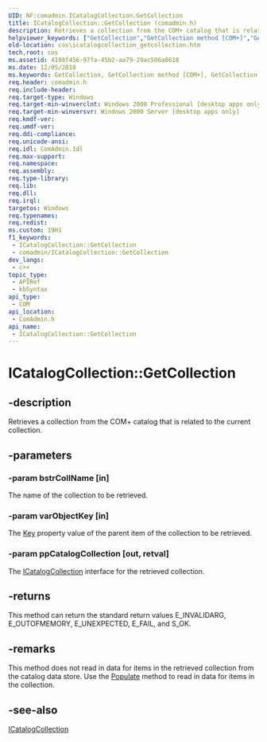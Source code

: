```yaml
---
UID: NF:comadmin.ICatalogCollection.GetCollection
title: ICatalogCollection::GetCollection (comadmin.h)
description: Retrieves a collection from the COM+ catalog that is related to the current collection.
helpviewer_keywords: ["GetCollection","GetCollection method [COM+]","GetCollection method [COM+]","ICatalogCollection interface","ICatalogCollection interface [COM+]","GetCollection method","ICatalogCollection.GetCollection","ICatalogCollection::GetCollection","_cos_ICatalogCollection_GetCollection","comadmin/ICatalogCollection::GetCollection","cos.icatalogcollection_getcollection"]
old-location: cos\icatalogcollection_getcollection.htm
tech.root: cos
ms.assetid: 4198f456-97fa-45b2-aa79-29ac506a8618
ms.date: 12/05/2018
ms.keywords: GetCollection, GetCollection method [COM+], GetCollection method [COM+],ICatalogCollection interface, ICatalogCollection interface [COM+],GetCollection method, ICatalogCollection.GetCollection, ICatalogCollection::GetCollection, _cos_ICatalogCollection_GetCollection, comadmin/ICatalogCollection::GetCollection, cos.icatalogcollection_getcollection
req.header: comadmin.h
req.include-header: 
req.target-type: Windows
req.target-min-winverclnt: Windows 2000 Professional [desktop apps only]
req.target-min-winversvr: Windows 2000 Server [desktop apps only]
req.kmdf-ver: 
req.umdf-ver: 
req.ddi-compliance: 
req.unicode-ansi: 
req.idl: ComAdmin.Idl
req.max-support: 
req.namespace: 
req.assembly: 
req.type-library: 
req.lib: 
req.dll: 
req.irql: 
targetos: Windows
req.typenames: 
req.redist: 
ms.custom: 19H1
f1_keywords:
 - ICatalogCollection::GetCollection
 - comadmin/ICatalogCollection::GetCollection
dev_langs:
 - c++
topic_type:
 - APIRef
 - kbSyntax
api_type:
 - COM
api_location:
 - ComAdmin.h
api_name:
 - ICatalogCollection::GetCollection
---
```


# ICatalogCollection::GetCollection


## -description

Retrieves a collection from the COM+ catalog that is related to the current collection.

## -parameters

### -param bstrCollName [in]

The name of the collection to be retrieved.

### -param varObjectKey [in]

The <a href="/windows/desktop/api/comadmin/nf-comadmin-icatalogobject-get_key">Key</a> property value of the parent item of the collection to be retrieved.

### -param ppCatalogCollection [out, retval]

The <a href="/windows/desktop/api/comadmin/nn-comadmin-icatalogcollection">ICatalogCollection</a> interface for the retrieved collection.

## -returns

This method can return the standard return values E_INVALIDARG, E_OUTOFMEMORY, E_UNEXPECTED, E_FAIL, and S_OK.

## -remarks

This method does not read in data for items in the retrieved collection from the catalog data store. Use the <a href="/windows/desktop/api/comadmin/nf-comadmin-icatalogcollection-populate">Populate</a> method to read in data for items in the collection.

## -see-also

<a href="/windows/desktop/api/comadmin/nn-comadmin-icatalogcollection">ICatalogCollection</a>

